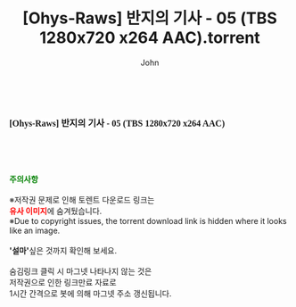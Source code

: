 ﻿---
layout: post
title:  "[Ohys-Raws] 반지의 기사 - 05 (TBS 1280x720 x264 AAC).torrent"
author: John
categories: [ 애니메이션 ]
tags: [  ]
image:  
description: "[Ohys-Raws] 반지의 기사 - 05 (TBS 1280x720 x264 AAC) torrent 정보 공유"
toc: true
toc_sticky: true
---

<br>
<div class="view-img">
<a class="view_image" href="http://torrentmobile61.com/bbs/view_image.php?fn=%2Fdata%2Ffile%2Fani%2F3735182707_jORQpVmK_658ede436d3489fe05c921c121a56c8dac1eab8c.jpg" target="_blank"><img alt="" class="img-tag" content="http://torrentmobile61.com/data/file/ani/3735182707_jORQpVmK_658ede436d3489fe05c921c121a56c8dac1eab8c.jpg" itemprop="image" src="http://torrentmobile61.com/data/file/ani/3735182707_jORQpVmK_658ede436d3489fe05c921c121a56c8dac1eab8c.jpg"/></a></div><div class="view-content" itemprop="description">
<p><span style="font-family:nanumsquareround;font-size:16px;font-weight:700;white-space:nowrap;background-color:rgb(255,255,255);">[Ohys-Raws] 반지의 기사 - 05 (TBS 1280x720 x264 AAC)</span> </p> </div>
    
<br><br><br>
<p data-ke-size="size16"><b><span style="color: green;">주의사항</span></b><br /><br />※저작권 문제로 인해 토렌트 다운로드 링크는<br /><b><span style="color: red;">유사 이미지</span></b>에 숨겨뒀습니다.<br />※Due to copyright issues, the torrent download link is hidden where it looks like an image.<br /><br /><b>'설마'</b>싶은 것까지 확인해 보세요.<br /><br />숨김링크 클릭 시 마그넷 나타나지 않는 것은<br />저작권으로 인한 링크만료 자료로<br />1시간 간격으로 봇에 의해 마그넷 주소 갱신됩니다.</p>
